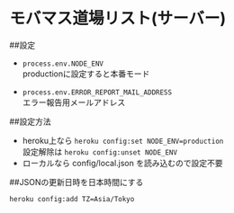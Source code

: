 # モバマス道場リスト(サーバー)

##設定

- `process.env.NODE_ENV`  
  productionに設定すると本番モード

- `process.env.ERROR_REPORT_MAIL_ADDRESS`  
  エラー報告用メールアドレス

##設定方法

- heroku上なら `heroku config:set NODE_ENV=production`  
  設定解除は `heroku config:unset NODE_ENV`
- ローカルなら config/local.json を読み込むので設定不要

##JSONの更新日時を日本時間にする

`heroku config:add TZ=Asia/Tokyo`
